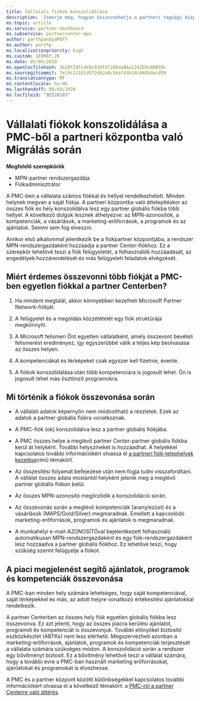 ```yaml
---
title: Vállalati fiókok konszolidálása
description: 'Ismerje meg, hogyan összevonhatja a partneri tagsági központ (PMC) fiókjait egyetlen fiókba a partner Centerben. A következőre vonatkozik: a PMC-ról a partneri központba való áttelepítés.'
ms.topic: article
ms.service: partner-dashboard
ms.subservice: partnercenter-mpn
author: parthpandyaMSFT
ms.author: parthp
ms.localizationpriority: high
ms.custom: SEOMAY.20
ms.date: 05/05/2020
ms.openlocfilehash: 3b20f29fcde9c910fd72d0aa86a1242b9c00859c
ms.sourcegitcommit: 7e19c211b1d5f2db2a4c56a743b14c8485decd99
ms.translationtype: MT
ms.contentlocale: hu-HU
ms.lasthandoff: 08/03/2020
ms.locfileid: "92528103"
---
```

# <a name="consolidate-your-company-accounts-when-migrating-from-pmc-to-partner-center"></a>Vállalati fiókok konszolidálása a PMC-ből a partneri központba való Migrálás során

**Megfelelő szerepkörök**

- MPN-partner rendszergazdája
- Fiókadminisztrátor

A PMC-ben a vállalata számos fiókkal és hellyel rendelkezhetett. Minden helynek megvan a saját fiókja. A partneri központba való áttelepítéskor az összes fiók és hely konszolidálva lesz egy partner globális fiókba több hellyel. A következő dolgok lesznek áthelyezve: az MPN-azonosítók, a kompetenciák, a vásárlások, a marketing-erőforrások, a programok és az ajánlatok. Semmi sem fog elveszni.

Amikor első alkalommal jelentkezik be a fiókpartner központjába, a rendszer MPN-rendszergazdaként hozzáadja a partner Center-fiókhoz. Ez a szerepkör lehetővé teszi a fiók felügyeletét, a felhasználók hozzáadását, az engedélyek hozzárendelését és más felügyeleti feladatok elvégzését.

## <a name="why-should-you-consolidate-your-multiple-accounts-in-pmc-into-one-account-in-partner-center"></a>Miért érdemes összevonni több fiókját a PMC-ben egyetlen fiókkal a partner Centerben?

1. Ha mindent megtalál, akkor könnyebben kezelheti Microsoft Partner Network-fiókját.

2. A felügyelet és a megoldás közzétételét egy fiók struktúrája megkönnyíti.

3. A Microsoft felismeri Önt egyetlen vállalatként, amely összevont bevételi felismerést eredményez, így egyszerűbbé válik a teljes kép beolvasása az összes helyen.  

4. A kompetenciákat és térképeket csak egyszer kell fizetnie, évente.

5. A fiókok konszolidálása után több kompetenciára is jogosult lehet. Ön is jogosult lehet más ösztönző programokra.

## <a name="what-happens-during-consolidation-of-accounts"></a>Mi történik a fiókok összevonása során

- A vállalati adatok képernyőn nem módosítható a részletek. Ezek az adatok a partner globális fiókra vonatkoznak.

- A PMC-fiók (ok) konszolidálva lesz a partner globális fiókjába.

- A PMC összes helye a meglévő partner Center-partner globális fiókba kerül át helyként. További helyszíneket is hozzáadhat. A helyekkel kapcsolatos további információkért olvassa el  [a partneri fiók-telephelyek kezelése](manage-locations.md)című témakört.

- Az összesítési folyamat befejezése után nem fogja tudni visszafordítani. A vállalat összes adata mostantól helyként jelenik meg a meglévő partner globális fiókon belül. 

- Az összes MPN-azonosító megőrződik a konszolidáció során.

- Az összevonás során a meglévő kompetenciák (arany/ezüst) és a vásárlások (MAPS/Gold/Silver) megmaradnak. Emellett a kapcsolódó marketing-erőforrások, programok és ajánlatok is megmaradnak.

- A munkahelyi e-mail-AZONOSÍTÓval bejelentkezett felhasználó automatikusan MPN-rendszergazdaként és egy fiók-rendszergazdaként lesz hozzáadva a partner globális fiókhoz. Ez lehetővé teszi, hogy szükség szerint felügyelje a fiókot.

## <a name="consolidating-your-go-to-market-offers-programs-and-competencies"></a>A piaci megjelenést segítő ajánlatok, programok és kompetenciák összevonása

A PMC-ban minden hely számára lehetséges, hogy saját kompetenciával, saját térképekkel és más, az adott helyre vonatkozó értékesítési ajánlatokkal rendelkezik.

A partner Centerben az összes hely fiók egyetlen globális fiókba lesz összevonva. Ez azt jelenti, hogy az összes piacra kerülési ajánlatot, programot és kompetenciát is összevonjuk. További előnyöket biztosító eszközkészlet (ABTKs) nem lesz elérhető. Megszervezheti azonban a marketing-erőforrások, ajánlatok, programok és kompetenciák terjesztését a vállalata számára szükséges módon. A konszolidáció során a rendszer egy bővítményt biztosít. Ez a bővítmény lehetővé teszi a vállalat számára, hogy a további évre a PMC-ban használt marketing erőforrásokat, ajánlatokat és programokat is élvezhesse.

A PMC és a partner központ közötti különbségekkel kapcsolatos további információkért olvassa el a következő témakört: a [PMC-ról a partner Centerre való áttérés](guide-to-migration.md).
